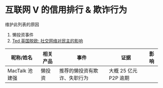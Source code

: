 # 互联网 V 的信用排行 & 欺诈行为

维护此列表的原因

1. 懒投资事件
2. [Ted 英国脱欧: 社交网络对民主的影响](https://youtu.be/OQSMr-3GGvQ)

| 昵称/姓名 | 相关产品 | 事件 | 证据 | 影响 |
| -- | -- | -- | -- | -- |
| MacTalk 池建强 | 懒投资 | 推荐的懒投资有欺诈、失职行为 | 大概 25 亿元 P2P 逾期 |
